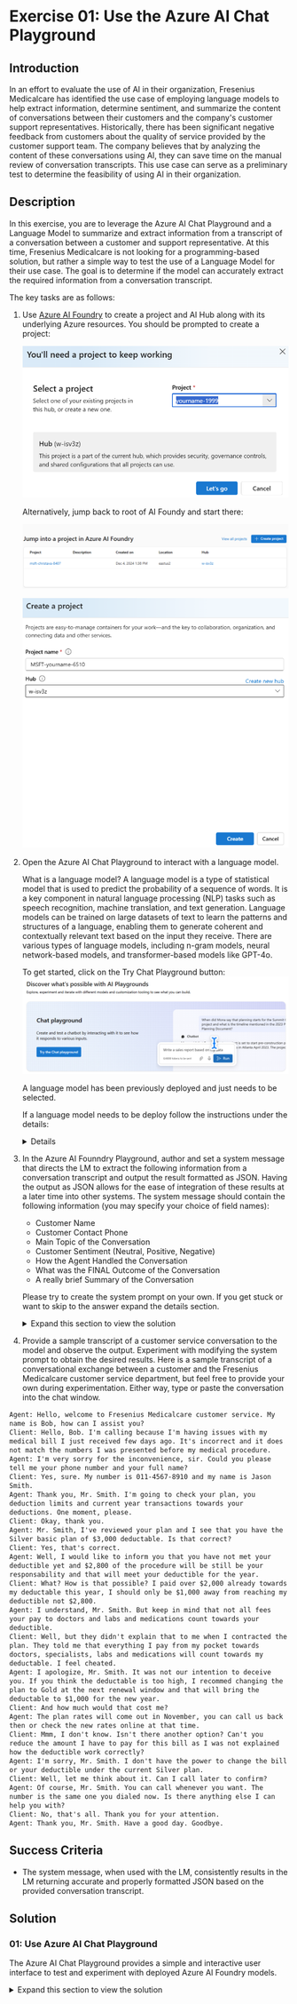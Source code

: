 # Exercise 01: Use the Azure AI Chat Playground

## Introduction

In an effort to evaluate the use of AI in their organization, Fresenius Medicalcare has identified the use case of employing language models to help extract information, determine sentiment, and summarize the content of conversations between their customers and the company's customer support representatives. Historically, there has been significant negative feedback from customers about the quality of service provided by the customer support team. The company believes that by analyzing the content of these conversations using AI, they can save time on the manual review of conversation transcripts. This use case can serve as a preliminary test to determine the feasibility of using AI in their organization.

## Description

In this exercise, you are to leverage the Azure AI Chat Playground and a Language Model to summarize and extract information from a transcript of a conversation between a customer and support representative. At this time, Fresenius Medicalcare is not looking for a programming-based solution, but rather a simple way to test the use of a Language Model for their use case. The goal is to determine if the model can accurately extract the required information from a conversation transcript.

The key tasks are as follows:

1. Use [Azure AI Foundry](https://ai.azure.com) to create a project and AI Hub along with its underlying Azure resources. You should be prompted to create a project:

    ![Hub level create project.](images/create-project-0.png)

    Alternatively, jump back to root of AI Foundy and start there:

    ![Hub level create project.](images/create-project-1.png)

    ![create project details.](images/create-project-2.png)

2. Open the Azure AI Chat Playground to interact with a language model.

    What is a language model?
    A language model is a type of statistical model that is used to predict the probability of a sequence of words. It is a key component in natural language processing (NLP) tasks such as speech recognition, machine translation, and text generation. Language models can be trained on large datasets of text to learn the patterns and structures of a language, enabling them to generate coherent and contextually relevant text based on the input they receive. There are various types of language models, including n-gram models, neural network-based models, and transformer-based models like GPT-4o.

    To get started, click on the Try Chat Playground button:
    ![try chat playground.](images/try-chat-playground.png)

    A language model has been previously deployed and just needs to be selected.
    
    If a language model needs to be deploy follow the instructions under the details:
    <details markdown="block">

        Click on Create a Deployment:
        ![create deployment.](images/deployment-needed.png)

        Choose a language model (GPT-4o) and click Confirm:
        ![create deployment-1.](images/deployment-needed-1.png)

        Change to standard and click on Connect and deploy:
        ![create deployment-2.](images/deployment-needed-2.png)
    </details>

3. In the Azure AI Founndry Playground, author and set a system message that directs the LM to extract the following information from a conversation transcript and output the result formatted as JSON. Having the output as JSON allows for the ease of integration of these results at a later time into other systems. The system message should contain the following information (you may specify your choice of field names):
      - Customer Name
      - Customer Contact Phone
      - Main Topic of the Conversation
      - Customer Sentiment (Neutral, Positive, Negative)
      - How the Agent Handled the Conversation
      - What was the FINAL Outcome of the Conversation
      - A really brief Summary of the Conversation

    Please try to create the system prompt on your own. If you get stuck or want to skip to the answer expand the details section.

    <details markdown="block">
    <summary>Expand this section to view the solution</summary>
        You're an AI assistant that helps Fresenius Medicalcare Customer Service to extract valuable information from their conversations by creating JSON files for each conversation transcription you receive. You always try to extract and format as a JSON:
        1. Customer Name [name]
        2. Customer Contact Phone [phone]
        3. Main Topic of the Conversation [topic]
        4. Customer Sentiment (Neutral, Positive, Negative)[sentiment]
        5. How the Agent Handled the Conversation [agent_behavior]
        6. What was the FINAL Outcome of the Conversation [outcome]
        7. A really brief Summary of the Conversation [summary]
        Only extract information that you're sure. If you're unsure, write "Unknown/Not Found" in the JSON file.
    </details>

4. Provide a sample transcript of a customer service conversation to the model and observe the output. Experiment with modifying the system prompt to obtain the desired results. Here is a sample transcript of a conversational exchange between a customer and the Fresenius Medicalcare customer service department, but feel free to provide your own during experimentation. Either way, type or paste the conversation into the chat window.

```text
Agent: Hello, welcome to Fresenius Medicalcare customer service. My name is Bob, how can I assist you?
Client: Hello, Bob. I'm calling because I'm having issues with my medical bill I just received few days ago. It's incorrect and it does not match the numbers I was presented before my medical procedure.
Agent: I'm very sorry for the inconvenience, sir. Could you please tell me your phone number and your full name?
Client: Yes, sure. My number is 011-4567-8910 and my name is Jason Smith.
Agent: Thank you, Mr. Smith. I'm going to check your plan, you deduction limits and current year transactions towards your deductions. One moment, please.
Client: Okay, thank you.
Agent: Mr. Smith, I've reviewed your plan and I see that you have the Silver basic plan of $3,000 deductable. Is that correct?
Client: Yes, that's correct.
Agent: Well, I would like to inform you that you have not met your deductible yet and $2,800 of the procedure will be still be your responsability and that will meet your deductible for the year.
Client: What? How is that possible? I paid over $2,000 already towards my deductable this year, I should only be $1,000 away from reaching my deductible not $2,800. 
Agent: I understand, Mr. Smith. But keep in mind that not all fees your pay to doctors and labs and medications count towards your deductible. 
Client: Well, but they didn't explain that to me when I contracted the plan. They told me that everything I pay from my pocket towards doctors, specialists, labs and medications will count towards my deductable. I feel cheated.
Agent: I apologize, Mr. Smith. It was not our intention to deceive you. If you think the deductable is too high, I recommed changing the plan to Gold at the next renewal window and that will bring the deductable to $1,000 for the new year.
Client: And how much would that cost me?
Agent: The plan rates will come out in November, you can call us back then or check the new rates online at that time.
Client: Mmm, I don't know. Isn't there another option? Can't you reduce the amount I have to pay for this bill as I was not explained how the deductible work correctly?
Agent: I'm sorry, Mr. Smith. I don't have the power to change the bill or your deductible under the current Silver plan.
Client: Well, let me think about it. Can I call later to confirm?
Agent: Of course, Mr. Smith. You can call whenever you want. The number is the same one you dialed now. Is there anything else I can help you with?
Client: No, that's all. Thank you for your attention.
Agent: Thank you, Mr. Smith. Have a good day. Goodbye.
```

## Success Criteria

* The system message, when used with the LM, consistently results in the LM returning accurate and properly formatted JSON based on the provided conversation transcript.

## Solution

### 01: Use Azure AI Chat Playground

The Azure AI Chat Playground provides a simple and interactive user interface to test and experiment with deployed Azure AI Foundry models.

<details markdown="block">
<summary>Expand this section to view the solution</summary>

1. In [Azure AI Foundry](https://ai.azure.com), ensure you are in the project you created in the previous task, and select **Deployments** from the left-hand menu.

1. From the list of model deployments, select the model you deployed in the previous task.

1. On model screen, select the **Open in playground** button.

    ![The gpt-4o model deployment screen displays. The Open in playground button is visible.](images/manage_deployments.png)

1. Copy the following prompt into the **Give the model instructions and context** field:

    ```text
    You're an AI assistant that helps Fresenius Medicalcare Customer Service to extract valuable information from their conversations by creating JSON files for each conversation transcription you receive. You always try to extract and format as a JSON:
    1. Customer Name [name]
    2. Customer Contact Phone [phone]
    3. Main Topic of the Conversation [topic]
    4. Customer Sentiment (Neutral, Positive, Negative)[sentiment]
    5. How the Agent Handled the Conversation [agent_behavior]
    6. What was the FINAL Outcome of the Conversation [outcome]
    7. A really brief Summary of the Conversation [summary]

    Only extract information that you're sure. If you're unsure, write "Unknown/Not Found" in the JSON file.
    ```

1. After copying, select **Save**, (if prompted start a new chat)

    ![A portion of the Chat playground screen displays with the System message populated. The Save button is visible below the System message text box.](images/chat_playgrounds.png)

1. Copy the following text and paste it into the chat session and press the send button:

    ```text
    Agent: Hello, welcome to Fresenius Medicalcare customer service. My name is Bob, how can I assist you?
    Client: Hello, Bob. I'm calling because I'm having issues with my medical bill I just received few days ago. It's incorrect and it does not match the numbers I was presented before my medical procedure.
    Agent: I'm very sorry for the inconvenience, sir. Could you please tell me your phone number and your full name?
    Client: Yes, sure. My number is 011-4567-8910 and my name is Jason Smith.
    Agent: Thank you, Mr. Smith. I'm going to check your plan, you deduction limits and current year transactions towards your deductions. One moment, please.
    Client: Okay, thank you.
    Agent: Mr. Smith, I've reviewed your plan and I see that you have the Silver basic plan of $3,000 deductable. Is that correct?
    Client: Yes, that's correct.
    Agent: Well, I would like to inform you that you have not met your deductible yet and $2,800 of the procedure will be still be your responsability and that will meet your deductible for the year.
    Client: What? How is that possible? I paid over $2,000 already towards my deductable this year, I should only be $1,000 away from reaching my deductible not $2,800. 
    Agent: I understand, Mr. Smith. But keep in mind that not all fees your pay to doctors and labs and medications count towards your deductible. 
    Client: Well, but they didn't explain that to me when I contracted the plan. They told me that everything I pay from my pocket towards doctors, specialists, labs and medications will count towards my deductable. I feel cheated.
    Agent: I apologize, Mr. Smith. It was not our intention to deceive you. If you think the deductable is too high, I recommed changing the plan to Gold at the next renewal window and that will bring the deductable to $1,000 for the new year.
    Client: And how much would that cost me?
    Agent: The plan rates will come out in November, you can call us back then or check the new rates online at that time.
    Client: Mmm, I don't know. Isn't there another option? Can't you reduce the amount I have to pay for this bill as I was not explained how the deductible work correctly?
    Agent: I'm sorry, Mr. Smith. I don't have the power to change the bill or your deductible under the current Silver plan.
    Client: Well, let me think about it. Can I call later to confirm?
    Agent: Of course, Mr. Smith. You can call whenever you want. The number is the same one you dialed now. Is there anything else I can help you with?
    Client: No, that's all. Thank you for your attention.
    Agent: Thank you, Mr. Smith. Have a good day. Goodbye.
    ```

    ![A portion of the Chat Playground screen displays with the above text copied into the user message textbox. The send button is visible below the user message textbox.](images/chat_playground_chat.png)

1. You will see a result generated by the model similar to the one shown in the image below. Notice that the model correctly followed the instructions indicated in the System message field:

    ![A portion of the Chat Playground screen displays the LM response in JSON format.](images/json.png)

</details>
